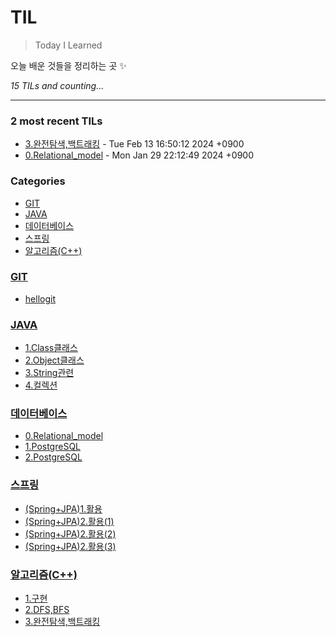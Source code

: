 # TIL
> Today I Learned

오늘 배운 것들을 정리하는 곳 ✨


_15 TILs and counting..._

---

### 2 most recent TILs

- [3.완전탐색,백트래킹](알고리즘(C++)/3.완전탐색,백트래킹.md) - Tue Feb 13 16:50:12 2024 +0900
- [0.Relational_model](데이터베이스/0.Relational_model.md) - Mon Jan 29 22:12:49 2024 +0900

### Categories

- [GIT](#GIT)
- [JAVA](#JAVA)
- [데이터베이스](#데이터베이스)
- [스프링](#스프링)
- [알고리즘(C++)](#알고리즘(C++))

### [GIT](#GIT)
- [hellogit](GIT/hellogit.md)

### [JAVA](#JAVA)
- [1.Class클래스](JAVA/1.Class클래스.md)
- [2.Object클래스](JAVA/2.Object클래스.md)
- [3.String관련](JAVA/3.String관련.md)
- [4.컬렉션](JAVA/4.컬렉션.md)

### [데이터베이스](#데이터베이스)
- [0.Relational_model](데이터베이스/0.Relational_model.md)
- [1.PostgreSQL](데이터베이스/1.PostgreSQL.md)
- [2.PostgreSQL](데이터베이스/2.PostgreSQL.md)

### [스프링](#스프링)
- [(Spring+JPA)1.활용](스프링/(Spring+JPA)1.활용.md)
- [(Spring+JPA)2.활용(1)](스프링/(Spring+JPA)2.활용(1).md)
- [(Spring+JPA)2.활용(2)](스프링/(Spring+JPA)2.활용(2).md)
- [(Spring+JPA)2.활용(3)](스프링/(Spring+JPA)2.활용(3).md)

### [알고리즘(C++)](#알고리즘(C++))
- [1.구현](알고리즘(C++)/1.구현.md)
- [2.DFS,BFS](알고리즘(C++)/2.DFS,BFS.md)
- [3.완전탐색,백트래킹](알고리즘(C++)/3.완전탐색,백트래킹.md)


